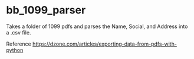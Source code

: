 # bb_1099_parser
Takes a folder of 1099 pdfs and parses the Name, Social, and Address into a .csv file.

Reference https://dzone.com/articles/exporting-data-from-pdfs-with-python
